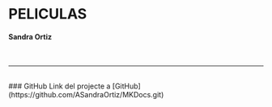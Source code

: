 # PELICULAS

#### Sandra Ortiz
<br>

---

<br>
### GitHub
Link del projecte a [GitHub](https://github.com/ASandraOrtiz/MKDocs.git)
